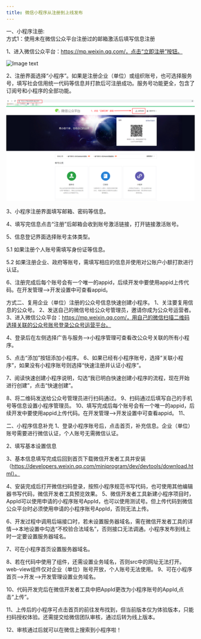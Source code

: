 ```yaml
---
title: 微信小程序从注册到上线发布
---
```


一、小程序注册:   
方式1：使用未在微信公众平台注册过的邮箱激活后填写信息注册

1、进入微信公众平台：https://mp.weixin.qq.com/，点击“立即注册”按钮。

![Image text](https://jzplp.github.io/2020/beg-1.png)

2、注册界面选择“小程序”。如果是注册企业（单位）或组织账号，也可选择服务号，填写社会信用统一代码等信息并打款后可注册成功。服务号功能更全，包含了订阅号和小程序的全部功能。

![Image text](./homeImg/img1.png)

3、小程序注册界面填写邮箱、密码等信息。

4、填写完信息点击“注册”后邮箱会收到账号激活链接，打开链接激活账号。

5、信息登记界面选择账号主体类型。

5.1 如果注册个人账号需填写身份证等信息。

5.2 如果注册企业、政府等账号，需填写相应的信息并使用对公账户小额打款进行认证。

6、注册完成后每个账号会有一个唯一的appid，后续开发中要使用appid上传代码。在开发管理—>开发设置中可查看appid。

方式二、复用企业（单位）注册的公众号信息快速创建小程序。
1、关注要复用信息的公众号。
2、发送自己的微信号给公众号管理员，邀请你成为公众号运营者。
3、进入微信公众平台：https://mp.weixin.qq.com/，用自己的微信扫描二维码选择关联的公众号账号登录公众号运营平台。

4、登录后在左侧选择广告与服务—>小程序管理可查看改公众号关联的所有小程序。

5、点击“添加”按钮添加小程序。
6、如果已经有小程序账号，选择“关联小程序”，如果没有小程序账号则选择“快速注册并认证小程序”。

7、阅读快速创建小程序说明，勾选“我已明白快速创建小程序的流程，现在开始进行创建”，点击“快速创建”。

8、将二维码发送给公众号管理员进行扫码通过。
9、扫码通过后填写自己的手机号等信息设置小程序管理员。
10、填写完成后每个账号会有一个唯一的appid，后续开发中要使用appid上传代码。在开发管理—>开发设置中可查看appid。
11、

二、小程序信息补充
1、登录小程序账号后，点击首页，补充信息。企业（单位）账号需要进行微信认证，个人账号无需微信认证。

2、填写基本设置信息

3、基本信息填写完成后回到首页下载微信开发者工具并安装（https://developers.weixin.qq.com/miniprogram/dev/devtools/download.html）。



4、安装完成后打开微信扫码登录，按照小程序规范书写代码，也可使用其他编辑器书写代码，微信开发者工具预览效果。
5、微信开发者工具新建小程序项目时，AppId可以使用申请的小程序账号AppId，也可以使用测试号。但上传代码到微信公众平台时必须使用申请的小程序账号AppId，否则无法上传。

6、开发过程中调用后端接口时，若未设置服务器域名，需在微信开发者工具的详情—>本地设置中勾选“不校验合法域名”，否则接口无法调通。小程序发布到线上时一定要设置服务器域名。

7、可在小程序首页设置服务器域名。

8、若在代码中使用了<web-view src=" https://www.xx /"></web-view>组件，还需设置业务域名，否则src中的网址无法打开。web-view组件仅对企业（单位）账号开放，个人账号无法使用。
9、可在小程序首页—>开发—>开发管理设置业务域名。


10、代码开发完后在微信开发者工具中把AppId更改为小程序账号的AppId,点击“上传”。

11、上传后的小程序可点击首页的前往发布找到，但当前版本仅为体验版本，只能扫码授权体验。还需提交给微信团队审核，通过后转为线上版本。


12、审核通过后就可以在微信上搜索到小程序啦！